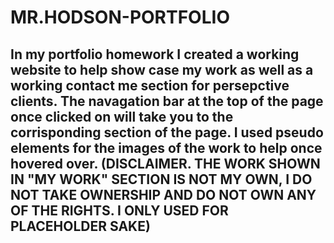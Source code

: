 # MR.HODSON-PORTFOLIO

## In my portfolio homework I created a working website to help show case my work as well as a working contact me section for persepctive clients. The navagation bar at the top of the page once clicked on will take you to the corrisponding section of the page. I used pseudo elements for the images of the work to help once hovered over. (DISCLAIMER. THE WORK SHOWN IN "MY WORK" SECTION IS NOT MY OWN, I DO NOT TAKE OWNERSHIP AND DO NOT OWN ANY OF THE RIGHTS. I ONLY USED FOR PLACEHOLDER SAKE)
